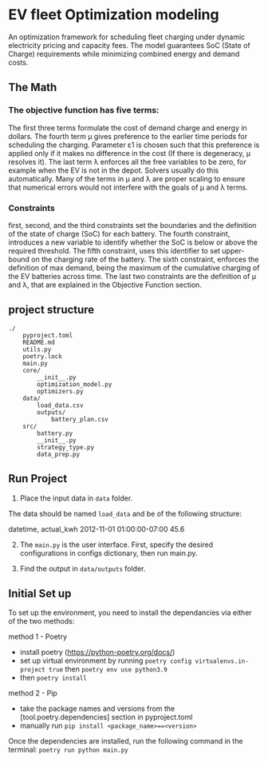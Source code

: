 
# EV fleet Optimization modeling
An optimization framework for scheduling fleet charging under dynamic electricity pricing and capacity fees. The model guarantees SoC (State of Charge) requirements while minimizing combined energy and demand costs.

## The Math
### The objective function has five terms:
The first three terms formulate the cost of demand charge and energy in dollars. The fourth term μ gives preference to the earlier time periods for scheduling the charging. Parameter ε1 is chosen such that this preference is applied only if it makes no difference in the cost (If there is degeneracy, μ resolves it). The last term λ enforces all the free variables to be zero, for example when the EV is not in the depot. Solvers usually do this automatically. Many of the terms in μ and λ are proper scaling to ensure that numerical errors would not interfere with the goals of μ and λ terms.


### Constraints
first, second, and the third constraints set the boundaries and the definition of the state of charge (SoC) for each battery. The fourth constraint, introduces a new variable to identify whether the SoC is below or above the required threshold. The fifth constraint, uses this identifier to set upper-bound on the charging rate of the battery. The sixth constraint, enforces the definition of max demand, being the maximum of the cumulative charging of the EV batteries across time. The last two constraints are the definition of μ and λ, that are explained in the Objective Function section.


## project structure
```
./
    pyproject.toml
    README.md
    utils.py
    poetry.lock
    main.py
    core/
        __init__.py
        optimization_model.py
        optimizers.py
    data/
        load_data.csv
        outputs/
            battery_plan.csv
    src/
        battery.py
        __init__.py
        strategy_type.py
        data_prep.py
```

## Run Project
1. Place the input data in `data` folder.

The data should be named `load_data` and be of the following structure:

datetime,                   actual_kwh
2012-11-01 01:00:00-07:00   45.6

2. The `main.py` is the user interface. First, specify the desired configurations in configs dictionary, then run main.py.

3. Find the output in `data/outputs` folder.

## Initial Set up
To set up the environment, you need to install the dependancies via either of the two methods:

method 1 - Poetry
* install poetry (https://python-poetry.org/docs/)
* set up virtual environment by running 
`poetry config virtualenvs.in-project true`
then 
`poetry env use python3.9`
* then 
`poetry install`

method 2 - Pip
* take the package names and versions from the [tool.poetry.dependencies] section in pyproject.toml
* manually run `pip install <package_name>==<version>`

Once the dependencies are installed, run the following command in the terminal:
`poetry run python main.py`

